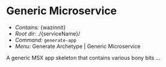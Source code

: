 # Generic Microservice

- _Contains:_ {wazinnit}
- _Root dir:_ ./{serviceName}/
- _Command:_ `generate-app`
- _Menu:_ Generate Archetype | Generic Microservice

A generic MSX app skeleton that contains various bony bits ...  
